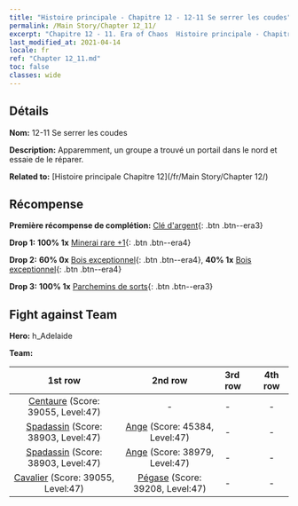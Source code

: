 ```yaml
---
title: "Histoire principale - Chapitre 12 - 12-11 Se serrer les coudes"
permalink: /Main Story/Chapter 12_11/
excerpt: "Chapitre 12 - 11. Era of Chaos  Histoire principale - Chapitre 12_11. 12-11 Se serrer les coudes"
last_modified_at: 2021-04-14
locale: fr
ref: "Chapter 12_11.md"
toc: false
classes: wide
---
```


## Détails

 **Nom:** 12-11 Se serrer les coudes

 **Description:** Apparemment, un groupe a trouvé un portail dans le nord et essaie de le réparer.

 **Related to:** [Histoire principale Chapitre 12](/fr/Main Story/Chapter 12/)

## Récompense

 **Première récompense de complétion:** [Clé d'argent](/fr/Items/con_693/){: .btn .btn--era3}

 **Drop 1:** **100% 1x** [Minerai rare +1](/fr/Items/mat_40/){: .btn .btn--era4}

 **Drop 2:** **60% 0x** [Bois exceptionnel](/fr/Items/mat_34/){: .btn .btn--era4}, **40% 1x** [Bois exceptionnel](/fr/Items/mat_34/){: .btn .btn--era4}

 **Drop 3:** **100% 1x** [Parchemins de sorts](/fr/Items/con_694/){: .btn .btn--era3}


## Fight against Team
 **Hero:** h_Adelaide

 **Team:**


  | 1st row | 2nd row | 3rd row | 4th row |
  |:----:|:----:|:----|:----:|
  | [Centaure](/fr/units/Centaur/) (Score: 39055, Level:47)  | - | - | - |
  | [Spadassin](/fr/units/Swordsman/) (Score: 38903, Level:47)  | [Ange](/fr/units/Angel/) (Score: 45384, Level:47)  | - | - |
  | [Spadassin](/fr/units/Swordsman/) (Score: 38903, Level:47)  | [Ange](/fr/units/Angel/) (Score: 38979, Level:47)  | - | - |
  | [Cavalier](/fr/units/Cavalier/) (Score: 39055, Level:47)  | [Pégase](/fr/units/Pegasus/) (Score: 39208, Level:47)  | - | - |


